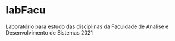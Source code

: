 # labFacu
Laboratório para estudo das disciplinas da Faculdade de Analise e Desenvolvimento de Sistemas 2021
